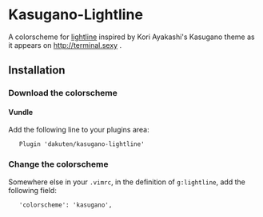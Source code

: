 Kasugano-Lightline
==================

A colorscheme for [lightline](https://github.com/itchyny/lightline) inspired
by Kori Ayakashi's Kasugano theme as it appears on http://terminal.sexy .

Installation
----------

### Download the colorscheme
#### Vundle

Add the following line to your plugins area:

       Plugin 'dakuten/kasugano-lightline'

### Change the colorscheme
Somewhere else in your `.vimrc`, in the definition of `g:lightline`, add the following field:

       'colorscheme': 'kasugano',
